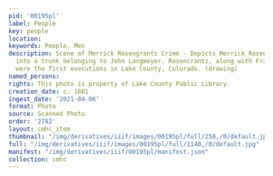 ```yaml
---
pid: '00195pl'
label: People
key: people
location: 
keywords: People, Men
description: Scene of Merrick Rosengrants Crime - Depicts Merrick Rosencrantz breaking
  into a trunk belonging to John Langmeyer. Rosencrantz, along with Frank Gilbert
  were the first executions in Lake County, Colorado. (drawing)
named_persons: 
rights: This photo is property of Lake County Public Library.
creation_date: c. 1881
ingest_date: '2021-04-06'
format: Photo
source: Scanned Photo
order: '2782'
layout: cmhc_item
thumbnail: "/img/derivatives/iiif/images/00195pl/full/250,/0/default.jpg"
full: "/img/derivatives/iiif/images/00195pl/full/1140,/0/default.jpg"
manifest: "/img/derivatives/iiif/00195pl/manifest.json"
collection: cmhc
---
```

